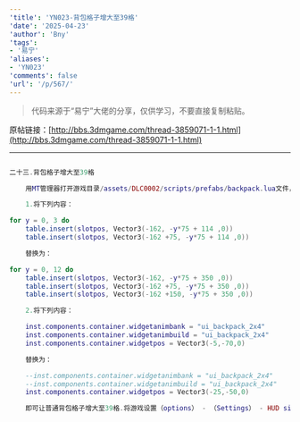 ```yaml
---
'title': 'YN023-背包格子增大至39格'
'date': '2025-04-23'
'author': 'Bny'
'tags':
- '易宁'
'aliases':
- 'YN023'
'comments': false
'url': '/p/567/'
---
```


> 代码来源于“易宁”大佬的分享，仅供学习，不要直接复制粘贴。

原帖链接：[http://bbs.3dmgame.com/thread-3859071-1-1.html](http://bbs.3dmgame.com/thread-3859071-1-1.html)

---

```lua  

二十三.背包格子增大至39格

	用MT管理器打开游戏目录/assets/DLC0002/scripts/prefabs/backpack.lua文件，

	1.将下列内容：

for y = 0, 3 do
	table.insert(slotpos, Vector3(-162, -y*75 + 114 ,0))
	table.insert(slotpos, Vector3(-162 +75, -y*75 + 114 ,0))

	替换为：

for y = 0, 12 do
	table.insert(slotpos, Vector3(-162, -y*75 + 350 ,0))
	table.insert(slotpos, Vector3(-162 +75, -y*75 + 350 ,0))
	table.insert(slotpos, Vector3(-162 +150, -y*75 + 350 ,0))

	2.将下列内容：

	inst.components.container.widgetanimbank = "ui_backpack_2x4"
	inst.components.container.widgetanimbuild = "ui_backpack_2x4"
	inst.components.container.widgetpos = Vector3(-5,-70,0)

	替换为：

	--inst.components.container.widgetanimbank = "ui_backpack_2x4"
	--inst.components.container.widgetanimbuild = "ui_backpack_2x4"
	inst.components.container.widgetpos = Vector3(-25,-50,0)

	即可让普通背包格子增大至39格.将游戏设置（options） - （Settings） - HUD size项设为0，即显示最小物品条，才可完整显示

```  

